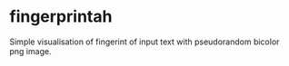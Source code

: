 # fingerprintah
Simple visualisation of fingerint of input text with pseudorandom bicolor png image.